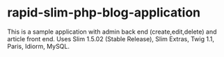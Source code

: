 rapid-slim-php-blog-application
===============================

This is a sample application with admin back end (create,edit,delete) and article front end. Uses Slim 1.5.02 (Stable Release), Slim Extras, Twig 1.1, Paris, Idiorm, MySQL.

